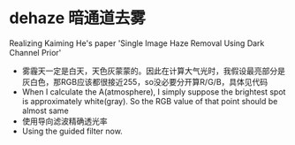 # dehaze 暗通道去雾
Realizing Kaiming He's paper 'Single Image Haze Removal Using Dark Channel Prior'

- 雾霾天一定是白天，天色灰蒙蒙的。因此在计算大气光时，我假设最亮部分是灰白色，那RGB应该都很接近255，so没必要分开算R/G/B，具体见代码
- When I calculate the A(atmosphere), I simply suppose the brightest spot is approximately white(gray). So the RGB value of that point should be almost same
- 使用导向滤波精确透光率
- Using the guided filter now.


